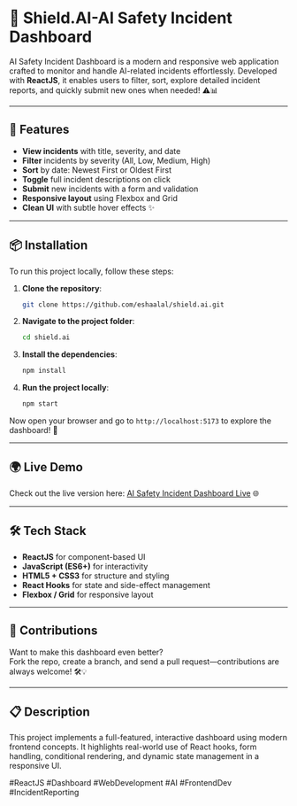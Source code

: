 # 🧠 Shield.AI-AI Safety Incident Dashboard

AI Safety Incident Dashboard is a modern and responsive web application crafted to monitor and handle AI-related incidents effortlessly. Developed with **ReactJS**, it enables users to filter, sort, explore detailed incident reports, and quickly submit new ones when needed! ⚠️📊

---

## 🚀 Features

- **View incidents** with title, severity, and date
- **Filter** incidents by severity (All, Low, Medium, High)
- **Sort** by date: Newest First or Oldest First
- **Toggle** full incident descriptions on click
- **Submit** new incidents with a form and validation
- **Responsive layout** using Flexbox and Grid
- **Clean UI** with subtle hover effects ✨

---

## 📦 Installation

To run this project locally, follow these steps:

1. **Clone the repository**:
   ```bash
   git clone https://github.com/eshaalal/shield.ai.git
   ```

2. **Navigate to the project folder**:
   ```bash
   cd shield.ai
   ```

3. **Install the dependencies**:
   ```bash
   npm install
   ```

4. **Run the project locally**:
   ```bash
   npm start
   ```

Now open your browser and go to `http://localhost:5173` to explore the dashboard! 🧭

---

## 🌍 Live Demo

Check out the live version here: [AI Safety Incident Dashboard Live](https://shield-ai-ebon.vercel.app) 🌐

---

## 🛠️ Tech Stack

- **ReactJS** for component-based UI
- **JavaScript (ES6+)** for interactivity
- **HTML5 + CSS3** for structure and styling
- **React Hooks** for state and side-effect management
- **Flexbox / Grid** for responsive layout

---

## 🤝 Contributions

Want to make this dashboard even better?  
Fork the repo, create a branch, and send a pull request—contributions are always welcome! 🛠️💡

---

## 📋 Description

This project implements a full-featured, interactive dashboard using modern frontend concepts. It highlights real-world use of React hooks, form handling, conditional rendering, and dynamic state management in a responsive UI.

#ReactJS #Dashboard #WebDevelopment #AI #FrontendDev #IncidentReporting
